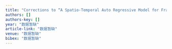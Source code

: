 ```yaml
---
title: "Corrections to “A Spatio-Temporal Auto Regressive Model for Frame Rate Up-Conversion”[Sep 09 1289-1301]"
authors: []
authors-key: []
year: "数据暂缺"
article-link: "数据暂缺"
venue: "数据暂缺"
bibex: "数据暂缺"
---
```

